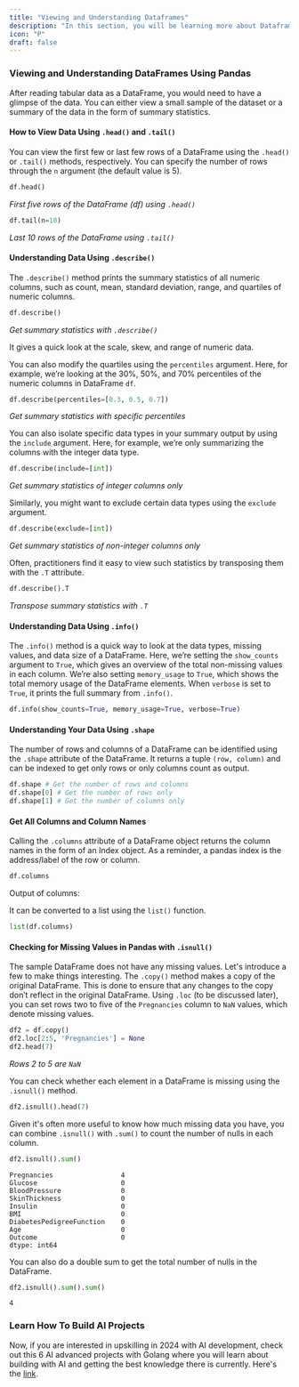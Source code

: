 ```yaml
---
title: "Viewing and Understanding Dataframes"
description: "In this section, you will be learning more about Dataframes, how to load data into one and how to perform operations."
icon: "P"
draft: false
---
```


### Viewing and Understanding DataFrames Using Pandas

After reading tabular data as a DataFrame, you would need to have a glimpse of the data. You can either view a small sample of the dataset or a summary of the data in the form of summary statistics.

#### How to View Data Using `.head()` and `.tail()`

You can view the first few or last few rows of a DataFrame using the `.head()` or `.tail()` methods, respectively. You can specify the number of rows through the `n` argument (the default value is 5).

```python
df.head()
```

_First five rows of the DataFrame (df) using `.head()`_

```python
df.tail(n=10)
```

_Last 10 rows of the DataFrame using `.tail()`_

#### Understanding Data Using `.describe()`

The `.describe()` method prints the summary statistics of all numeric columns, such as count, mean, standard deviation, range, and quartiles of numeric columns.

```python
df.describe()
```

_Get summary statistics with `.describe()`_

It gives a quick look at the scale, skew, and range of numeric data.

You can also modify the quartiles using the `percentiles` argument. Here, for example, we’re looking at the 30%, 50%, and 70% percentiles of the numeric columns in DataFrame `df`.

```python
df.describe(percentiles=[0.3, 0.5, 0.7])
```

_Get summary statistics with specific percentiles_

You can also isolate specific data types in your summary output by using the `include` argument. Here, for example, we’re only summarizing the columns with the integer data type.

```python
df.describe(include=[int])
```

_Get summary statistics of integer columns only_

Similarly, you might want to exclude certain data types using the `exclude` argument.

```python
df.describe(exclude=[int])
```

_Get summary statistics of non-integer columns only_

Often, practitioners find it easy to view such statistics by transposing them with the `.T` attribute.

```python
df.describe().T
```

_Transpose summary statistics with `.T`_

#### Understanding Data Using `.info()`

The `.info()` method is a quick way to look at the data types, missing values, and data size of a DataFrame. Here, we’re setting the `show_counts` argument to `True`, which gives an overview of the total non-missing values in each column. We’re also setting `memory_usage` to `True`, which shows the total memory usage of the DataFrame elements. When `verbose` is set to `True`, it prints the full summary from `.info()`.

```python
df.info(show_counts=True, memory_usage=True, verbose=True)
```

#### Understanding Your Data Using `.shape`

The number of rows and columns of a DataFrame can be identified using the `.shape` attribute of the DataFrame. It returns a tuple `(row, column)` and can be indexed to get only rows or only columns count as output.

```python
df.shape # Get the number of rows and columns
df.shape[0] # Get the number of rows only
df.shape[1] # Get the number of columns only
```

#### Get All Columns and Column Names

Calling the `.columns` attribute of a DataFrame object returns the column names in the form of an Index object. As a reminder, a pandas index is the address/label of the row or column.

```python
df.columns
```

Output of columns:

It can be converted to a list using the `list()` function.

```python
list(df.columns)
```

#### Checking for Missing Values in Pandas with `.isnull()`

The sample DataFrame does not have any missing values. Let's introduce a few to make things interesting. The `.copy()` method makes a copy of the original DataFrame. This is done to ensure that any changes to the copy don’t reflect in the original DataFrame. Using `.loc` (to be discussed later), you can set rows two to five of the `Pregnancies` column to `NaN` values, which denote missing values.

```python
df2 = df.copy()
df2.loc[2:5, 'Pregnancies'] = None
df2.head(7)
```

_Rows 2 to 5 are `NaN`_

You can check whether each element in a DataFrame is missing using the `.isnull()` method.

```python
df2.isnull().head(7)
```

Given it's often more useful to know how much missing data you have, you can combine `.isnull()` with `.sum()` to count the number of nulls in each column.

```python
df2.isnull().sum()
```

```
Pregnancies                 4
Glucose                     0
BloodPressure               0
SkinThickness               0
Insulin                     0
BMI                         0
DiabetesPedigreeFunction    0
Age                         0
Outcome                     0
dtype: int64
```

You can also do a double sum to get the total number of nulls in the DataFrame.

```python
df2.isnull().sum().sum()
```

```
4
```

### Learn How To Build AI Projects

Now, if you are interested in upskilling in 2024 with AI development, check out this 6 AI advanced projects with Golang where you will learn about building with AI and getting the best knowledge there is currently. Here's the [link](https://akhilsharmatech.gumroad.com/l/zgxqq).
